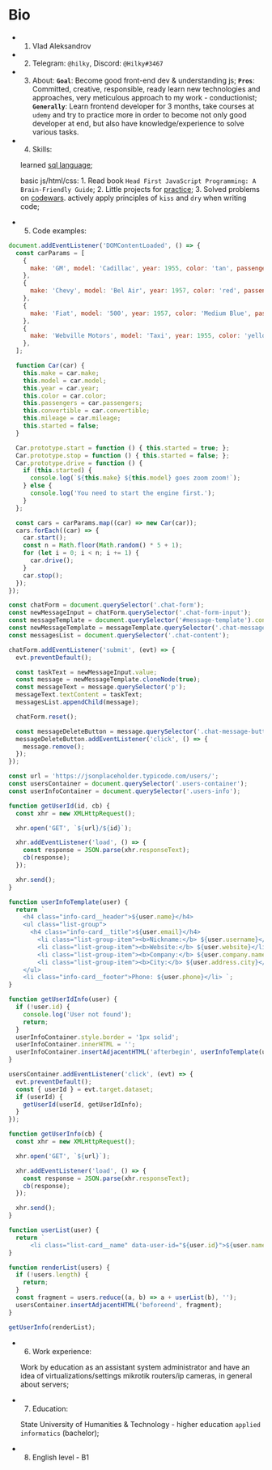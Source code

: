 # Bio

- 1. Vlad Aleksandrov

- 2. Telegram: `@hilky`, Discord: `@Hilky#3467`

- 3. About:
**`Goal`**: Become good front-end dev & understanding js;
**`Pros`**: Committed, creative, responsible, ready learn new technologies and approaches, very meticulous approach to my work - conductionist;
**`Generally`**: Learn frontend developer for 3 months, take courses at `udemy` and try to practice more in order to become not only good developer at end, but also have knowledge/experience to solve various tasks.

- 4. Skills:

  learned [sql language](https://www.hackerrank.com/Hilky);

  basic js/html/css:
            1. Read book `Head First JavaScript Programming: A Brain-Friendly Guide`;
            2. Little projects for [practice](https://codepen.io/h9lk);
            3. Solved problems on [codewars](https://www.codewars.com/users/h9lk).
  actively apply principles of `kiss` and `dry` when writing code;

- 5. Code examples:

```js
document.addEventListener('DOMContentLoaded', () => {
  const carParams = [
    {
      make: 'GM', model: 'Cadillac', year: 1955, color: 'tan', passengers: 5, convertible: false, mileage: 12892,
    },
    {
      make: 'Chevy', model: 'Bel Air', year: 1957, color: 'red', passengers: 2, convertible: false, mileage: 1021,
    },
    {
      make: 'Fiat', model: '500', year: 1957, color: 'Medium Blue', passengers: 2, convertible: false, mileage: 88000,
    },
    {
      make: 'Webville Motors', model: 'Taxi', year: 1955, color: 'yellow', passengers: 4, convertible: false, mileage: 281341,
    },
  ];

  function Car(car) {
    this.make = car.make;
    this.model = car.model;
    this.year = car.year;
    this.color = car.color;
    this.passengers = car.passengers;
    this.convertible = car.convertible;
    this.mileage = car.mileage;
    this.started = false;
  }

  Car.prototype.start = function () { this.started = true; };
  Car.prototype.stop = function () { this.started = false; };
  Car.prototype.drive = function () {
    if (this.started) {
      console.log(`${this.make} ${this.model} goes zoom zoom!`);
    } else {
      console.log('You need to start the engine first.');
    }
  };

  const cars = carParams.map((car) => new Car(car));
  cars.forEach((car) => {
    car.start();
    const n = Math.floor(Math.random() * 5 + 1);
    for (let i = 0; i < n; i += 1) {
      car.drive();
    }
    car.stop();
  });
});
```

```js
const chatForm = document.querySelector('.chat-form');
const newMessageInput = chatForm.querySelector('.chat-form-input');
const messageTemplate = document.querySelector('#message-template').content;
const newMessageTemplate = messageTemplate.querySelector('.chat-message');
const messagesList = document.querySelector('.chat-content');

chatForm.addEventListener('submit', (evt) => {
  evt.preventDefault();

  const taskText = newMessageInput.value;
  const message = newMessageTemplate.cloneNode(true);
  const messageText = message.querySelector('p');
  messageText.textContent = taskText;
  messagesList.appendChild(message);

  chatForm.reset();

  const messageDeleteButton = message.querySelector('.chat-message-button');
  messageDeleteButton.addEventListener('click', () => {
    message.remove();
  });
});
```

```js
const url = 'https://jsonplaceholder.typicode.com/users/';
const usersContainer = document.querySelector('.users-container');
const userInfoContainer = document.querySelector('.users-info');

function getUserId(id, cb) {
  const xhr = new XMLHttpRequest();

  xhr.open('GET', `${url}/${id}`);

  xhr.addEventListener('load', () => {
    const response = JSON.parse(xhr.responseText);
    cb(response);
  });

  xhr.send();
}

function userInfoTemplate(user) {
  return `
    <h4 class="info-card__header">${user.name}</h4>
    <ul class="list-group">
      <h4 class="info-card__title">${user.email}</h4>
        <li class="list-group-item"><b>Nickname:</b> ${user.username}</li>
        <li class="list-group-item"><b>Website:</b> ${user.website}</li>
        <li class="list-group-item"><b>Company:</b> ${user.company.name}</li>
        <li class="list-group-item"><b>City:</b> ${user.address.city}</li>
    </ul>
    <li class="info-card__footer">Phone: ${user.phone}</li> `;
}

function getUserIdInfo(user) {
  if (!user.id) {
    console.log('User not found');
    return;
  }
  userInfoContainer.style.border = '1px solid';
  userInfoContainer.innerHTML = '';
  userInfoContainer.insertAdjacentHTML('afterbegin', userInfoTemplate(user));
}

usersContainer.addEventListener('click', (evt) => {
  evt.preventDefault();
  const { userId } = evt.target.dataset;
  if (userId) {
    getUserId(userId, getUserIdInfo);
  }
});

function getUserInfo(cb) {
  const xhr = new XMLHttpRequest();

  xhr.open('GET', `${url}`);

  xhr.addEventListener('load', () => {
    const response = JSON.parse(xhr.responseText);
    cb(response);
  });

  xhr.send();
}

function userList(user) {
  return `
      <li class="list-card__name" data-user-id="${user.id}">${user.name}</li>`;
}

function renderList(users) {
  if (!users.length) {
    return;
  }
  const fragment = users.reduce((a, b) => a + userList(b), '');
  usersContainer.insertAdjacentHTML('beforeend', fragment);
}

getUserInfo(renderList);
```

- 6. Work experience:

  Work by education as an assistant system administrator and have an idea of virtualizations/settings mikrotik routers/ip cameras, in general about servers;

- 7. Education:

  State University of Humanities & Technology - higher education `applied informatics` (bachelor);

- 8. English level - B1
